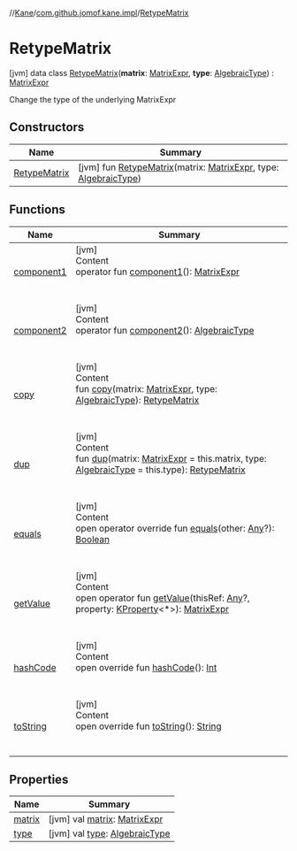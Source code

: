 //[Kane](../../index.md)/[com.github.jomof.kane.impl](../index.md)/[RetypeMatrix](index.md)



# RetypeMatrix  
 [jvm] data class [RetypeMatrix](index.md)(**matrix**: [MatrixExpr](../../com.github.jomof.kane/-matrix-expr/index.md), **type**: [AlgebraicType](../../com.github.jomof.kane.impl.types/-algebraic-type/index.md)) : [MatrixExpr](../../com.github.jomof.kane/-matrix-expr/index.md)

Change the type of the underlying MatrixExpr

   


## Constructors  
  
|  Name|  Summary| 
|---|---|
| <a name="com.github.jomof.kane.impl/RetypeMatrix/RetypeMatrix/#com.github.jomof.kane.MatrixExpr#com.github.jomof.kane.impl.types.AlgebraicType/PointingToDeclaration/"></a>[RetypeMatrix](-retype-matrix.md)| <a name="com.github.jomof.kane.impl/RetypeMatrix/RetypeMatrix/#com.github.jomof.kane.MatrixExpr#com.github.jomof.kane.impl.types.AlgebraicType/PointingToDeclaration/"></a> [jvm] fun [RetypeMatrix](-retype-matrix.md)(matrix: [MatrixExpr](../../com.github.jomof.kane/-matrix-expr/index.md), type: [AlgebraicType](../../com.github.jomof.kane.impl.types/-algebraic-type/index.md))   <br>


## Functions  
  
|  Name|  Summary| 
|---|---|
| <a name="com.github.jomof.kane.impl/RetypeMatrix/component1/#/PointingToDeclaration/"></a>[component1](component1.md)| <a name="com.github.jomof.kane.impl/RetypeMatrix/component1/#/PointingToDeclaration/"></a>[jvm]  <br>Content  <br>operator fun [component1](component1.md)(): [MatrixExpr](../../com.github.jomof.kane/-matrix-expr/index.md)  <br><br><br>
| <a name="com.github.jomof.kane.impl/RetypeMatrix/component2/#/PointingToDeclaration/"></a>[component2](component2.md)| <a name="com.github.jomof.kane.impl/RetypeMatrix/component2/#/PointingToDeclaration/"></a>[jvm]  <br>Content  <br>operator fun [component2](component2.md)(): [AlgebraicType](../../com.github.jomof.kane.impl.types/-algebraic-type/index.md)  <br><br><br>
| <a name="com.github.jomof.kane.impl/RetypeMatrix/copy/#com.github.jomof.kane.MatrixExpr#com.github.jomof.kane.impl.types.AlgebraicType/PointingToDeclaration/"></a>[copy](copy.md)| <a name="com.github.jomof.kane.impl/RetypeMatrix/copy/#com.github.jomof.kane.MatrixExpr#com.github.jomof.kane.impl.types.AlgebraicType/PointingToDeclaration/"></a>[jvm]  <br>Content  <br>fun [copy](copy.md)(matrix: [MatrixExpr](../../com.github.jomof.kane/-matrix-expr/index.md), type: [AlgebraicType](../../com.github.jomof.kane.impl.types/-algebraic-type/index.md)): [RetypeMatrix](index.md)  <br><br><br>
| <a name="com.github.jomof.kane.impl/RetypeMatrix/dup/#com.github.jomof.kane.MatrixExpr#com.github.jomof.kane.impl.types.AlgebraicType/PointingToDeclaration/"></a>[dup](dup.md)| <a name="com.github.jomof.kane.impl/RetypeMatrix/dup/#com.github.jomof.kane.MatrixExpr#com.github.jomof.kane.impl.types.AlgebraicType/PointingToDeclaration/"></a>[jvm]  <br>Content  <br>fun [dup](dup.md)(matrix: [MatrixExpr](../../com.github.jomof.kane/-matrix-expr/index.md) = this.matrix, type: [AlgebraicType](../../com.github.jomof.kane.impl.types/-algebraic-type/index.md) = this.type): [RetypeMatrix](index.md)  <br><br><br>
| <a name="kotlin/Any/equals/#kotlin.Any?/PointingToDeclaration/"></a>[equals](../../com.github.jomof.kane.impl.visitor/-difference-visitor/index.md#%5Bkotlin%2FAny%2Fequals%2F%23kotlin.Any%3F%2FPointingToDeclaration%2F%5D%2FFunctions%2F-912601781)| <a name="kotlin/Any/equals/#kotlin.Any?/PointingToDeclaration/"></a>[jvm]  <br>Content  <br>open operator override fun [equals](../../com.github.jomof.kane.impl.visitor/-difference-visitor/index.md#%5Bkotlin%2FAny%2Fequals%2F%23kotlin.Any%3F%2FPointingToDeclaration%2F%5D%2FFunctions%2F-912601781)(other: [Any](https://kotlinlang.org/api/latest/jvm/stdlib/kotlin/-any/index.html)?): [Boolean](https://kotlinlang.org/api/latest/jvm/stdlib/kotlin/-boolean/index.html)  <br><br><br>
| <a name="com.github.jomof.kane/MatrixExpr/getValue/#kotlin.Any?#kotlin.reflect.KProperty[*]/PointingToDeclaration/"></a>[getValue](../../com.github.jomof.kane/-matrix-expr/get-value.md)| <a name="com.github.jomof.kane/MatrixExpr/getValue/#kotlin.Any?#kotlin.reflect.KProperty[*]/PointingToDeclaration/"></a>[jvm]  <br>Content  <br>open operator fun [getValue](../../com.github.jomof.kane/-matrix-expr/get-value.md)(thisRef: [Any](https://kotlinlang.org/api/latest/jvm/stdlib/kotlin/-any/index.html)?, property: [KProperty](https://kotlinlang.org/api/latest/jvm/stdlib/kotlin.reflect/-k-property/index.html)<*>): [MatrixExpr](../../com.github.jomof.kane/-matrix-expr/index.md)  <br><br><br>
| <a name="kotlin/Any/hashCode/#/PointingToDeclaration/"></a>[hashCode](../../com.github.jomof.kane.impl.visitor/-difference-visitor/index.md#%5Bkotlin%2FAny%2FhashCode%2F%23%2FPointingToDeclaration%2F%5D%2FFunctions%2F-912601781)| <a name="kotlin/Any/hashCode/#/PointingToDeclaration/"></a>[jvm]  <br>Content  <br>open override fun [hashCode](../../com.github.jomof.kane.impl.visitor/-difference-visitor/index.md#%5Bkotlin%2FAny%2FhashCode%2F%23%2FPointingToDeclaration%2F%5D%2FFunctions%2F-912601781)(): [Int](https://kotlinlang.org/api/latest/jvm/stdlib/kotlin/-int/index.html)  <br><br><br>
| <a name="com.github.jomof.kane.impl/RetypeMatrix/toString/#/PointingToDeclaration/"></a>[toString](to-string.md)| <a name="com.github.jomof.kane.impl/RetypeMatrix/toString/#/PointingToDeclaration/"></a>[jvm]  <br>Content  <br>open override fun [toString](to-string.md)(): [String](https://kotlinlang.org/api/latest/jvm/stdlib/kotlin/-string/index.html)  <br><br><br>


## Properties  
  
|  Name|  Summary| 
|---|---|
| <a name="com.github.jomof.kane.impl/RetypeMatrix/matrix/#/PointingToDeclaration/"></a>[matrix](matrix.md)| <a name="com.github.jomof.kane.impl/RetypeMatrix/matrix/#/PointingToDeclaration/"></a> [jvm] val [matrix](matrix.md): [MatrixExpr](../../com.github.jomof.kane/-matrix-expr/index.md)   <br>
| <a name="com.github.jomof.kane.impl/RetypeMatrix/type/#/PointingToDeclaration/"></a>[type](type.md)| <a name="com.github.jomof.kane.impl/RetypeMatrix/type/#/PointingToDeclaration/"></a> [jvm] val [type](type.md): [AlgebraicType](../../com.github.jomof.kane.impl.types/-algebraic-type/index.md)   <br>


